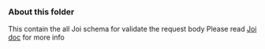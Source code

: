 ### About this folder

This contain the all Joi schema for validate the request body
Please read [Joi doc](https://joi.dev/) for more info
